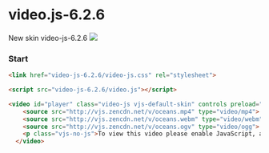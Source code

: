 # video.js-6.2.6
New skin video-js-6.2.6
<img src="https://github.com/maluklo/video-js-6.2.6/blob/master/video-js-6.2.6.png">
### Start


```html
<link href="video-js-6.2.6/video-js.css" rel="stylesheet">

<script src="video-js-6.2.6/video.js"></script>

<video id="player" class="video-js vjs-default-skin" controls preload="none" width="640" height="264" poster="http://vjs.zencdn.net/v/oceans.png" data-setup="{}">
    <source src="http://vjs.zencdn.net/v/oceans.mp4" type="video/mp4">
    <source src="http://vjs.zencdn.net/v/oceans.webm" type="video/webm">
    <source src="http://vjs.zencdn.net/v/oceans.ogv" type="video/ogg">
    <p class="vjs-no-js">To view this video please enable JavaScript, and consider upgrading to a web browser that <a href="http://videojs.com/html5-video-support/" target="_blank">supports HTML5 video</a></p>
  </video>
```
